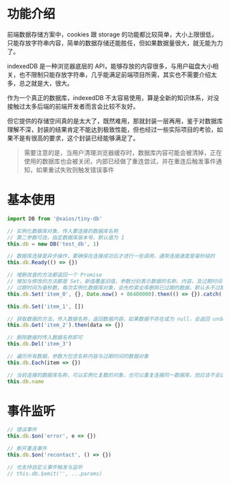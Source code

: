 # 功能介绍

前端数据存储方案中，cookies 跟 storage 的功能都比较简单，大小上限很低，只能存放字符串内容，简单的数据存储还能胜任，但如果数据量很大，就无能为力了。

indexedDB 是一种浏览器底层的 API，能够存放的内容很多，与用户磁盘大小相关，也不限制只能存放字符串，几乎能满足前端项目所需，其实也不需要介绍太多，总之就是大，很大。

作为一个真正的数据库，indexedDB 不太容易使用，算是全新的知识体系，对没接触过太多后端的前端开发者而言会比较不友好。

但它提供的存储空间真的是太大了，既然难用，那就封装一层再用，鉴于对数据库理解不深，封装的结果肯定不能达到极致性能，但也经过一些实际项目的考验，如果不是有很高的要求，这个封装已经能够满足了。

> 需要注意的是，当用户清理浏览器缓存时，数据库内容可能会被清掉，正在使用的数据库也会被关闭，内部已经做了重连尝试，并在重连后触发事件通知，如果重试失败则触发错误事件

# 基本使用

```javascript
import DB from '@xaios/tiny-db'

// 实例化数据库对象，传入要连接的数据库名称
// 第二参数可选，指定数据库版本号，默认值为 1
this.db = new DB('test_db', 1)

// 数据库连接是异步操作，要确保在连接成功后才进行一些调用，通常连接速度是毫秒级的
this.db.Ready(() => {})

// 增删改查的方法都返回一个 Promise
// 增加与修改的方法都是 Set，新值覆盖旧值，参数分别表示数据的名称、内容，及过期时间
// 过期时间为毫秒数，每次实例化数据库对象，会先检索全库删除已过期的数据，默认永不过期
this.db.Set('item_0', {}, Date.now() + 86400000).then(() => {}).catch(() => {})

this.db.Set('item_1', [])

// 获取数据的方法，传入数据名称，返回数据内容，如果数据不存在或为 null，会返回 undefined
this.db.Get('item_2').then(data => {})

// 删除数据时传入数据名称即可
this.db.Del('item_3')

// 遍历所有数据，参数为包含名称内容与过期时间的数据对象
this.db.Each(item => {})

// 当前连接的数据库名称，可以实例化复数的对象，也可以重复连接同一数据库，但应该不会这样操作
this.db.name
```

# 事件监听

```javascript
// 错误事件
this.db.$on('error', e => {})

// 断开重连事件
this.db.$on('recontact', () => {})

// 也支持自定义事件触发与监听
// this.db.$emit('', ...params)
```
